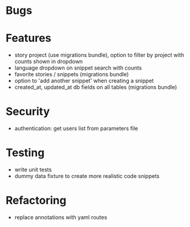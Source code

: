 
Bugs
===

Features
===
- story project (use migrations bundle), option to filter 
by project with counts shown in dropdown
- language dropdown on snippet search with counts 
- favorite stories / snippets (migrations bundle)
- option to 'add another snippet' when creating a snippet
- created_at, updated_at db fields on all tables (migrations bundle)

Security
===
- authentication: get users list from parameters file

Testing
===
- write unit tests
- dummy data fixture to create more realistic code snippets

Refactoring
===
- replace annotations with yaml routes

